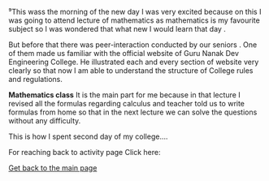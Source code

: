 ⁹This wass the morning of the new day I was very excited because on this I was going to attend
lecture of mathematics as mathematics is my favourite subject so I was wondered that what new 
I would learn that day .

But before that there was peer-interaction conducted by our seniors .
One of them made us familiar with the official website of Guru Nanak Dev Engineering College. 
He illustrated each and every section of website very clearly so that now I am able to 
understand the structure of College rules and regulations.

**Mathematics class**
It is the main part for me because in that lecture I revised all the formulas regarding calculus 
and teacher told us to write formulas from home so that in the next lecture we can solve the
questions without any difficulty. 

This is how I spent second day of my college....

For reaching back to activity page 
Click here:

[Get back to the main page](https://github.com/CuriousCodeSeeker/Coder.github.io)
